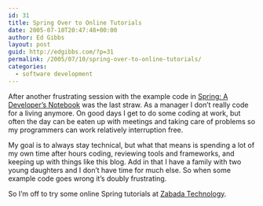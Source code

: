 ```yaml
---
id: 31
title: Spring Over to Online Tutorials
date: 2005-07-10T20:47:48+00:00
author: Ed Gibbs
layout: post
guid: http://edgibbs.com/?p=31
permalink: /2005/07/10/spring-over-to-online-tutorials/
categories:
  - software development
---
```

After another frustrating session with the example code in [Spring: A Developer&#8217;s Notebook](http://www.oreilly.com/catalog/springadn/) was the last straw. As a manager I don&#8217;t really code for a living anymore. On good days I get to do some coding at work, but often the day can be eaten up with meetings and taking care of problems so my programmers can work relatively interruption free.

My goal is to always stay technical, but what that means is spending a lot of my own time after hours coding, reviewing tools and frameworks, and keeping up with things like this blog. Add in that I have a family with two young daughters and I don&#8217;t have time for much else. So when some example code goes wrong it&#8217;s doubly frustrating.

So I&#8217;m off to try some online Spring tutorials at [Zabada Technology](http://www.zabada.com/technology/Wiki.jsp?page=SpringRecipes).